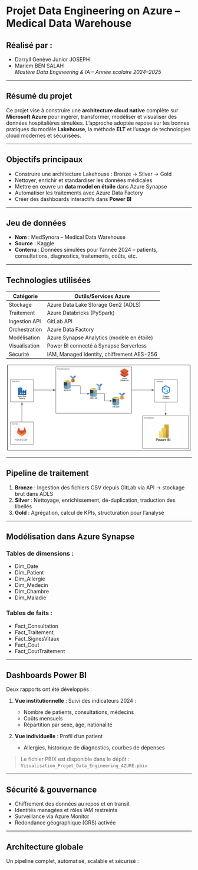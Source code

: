 # Projet Data Engineering on Azure – Medical Data Warehouse

## Réalisé par :
- Darryll Genève Junior JOSEPH  
- Mariem BEN SALAH  
_Mastère Data Engineering & IA – Année scolaire 2024–2025_

---

## Résumé du projet

Ce projet vise à construire une **architecture cloud native** complète sur **Microsoft Azure** pour ingérer, transformer, modéliser et visualiser des données hospitalières simulées. L’approche adoptée repose sur les bonnes pratiques du modèle **Lakehouse**, la méthode **ELT** et l’usage de technologies cloud modernes et sécurisées.

---

## Objectifs principaux

- Construire une architecture Lakehouse : Bronze → Silver → Gold
- Nettoyer, enrichir et standardiser les données médicales
- Mettre en œuvre un **data model en étoile** dans Azure Synapse
- Automatiser les traitements avec Azure Data Factory
- Créer des dashboards interactifs dans **Power BI**

---

## Jeu de données

- **Nom** : MedSynora – Medical Data Warehouse  
- **Source** : Kaggle  
- **Contenu** : Données simulées pour l’année 2024 – patients, consultations, diagnostics, traitements, coûts, etc.

---

## Technologies utilisées

| Catégorie            | Outils/Services Azure                            |
|----------------------|--------------------------------------------------|
| Stockage             | Azure Data Lake Storage Gen2 (ADLS)             |
| Traitement           | Azure Databricks (PySpark)                      |
| Ingestion API        | GitLab API                                      |
| Orchestration        | Azure Data Factory                              |
| Modélisation         | Azure Synapse Analytics (modèle en étoile)      |
| Visualisation        | Power BI connecté à Synapse Serverless          |
| Sécurité             | IAM, Managed Identity, chiffrement AES-256      |

<p align="center">
  <img src="Architecture_Azure.png" alt="Architecture du projet" width="600">
</p>

---

## Pipeline de traitement

1. **Bronze** : Ingestion des fichiers CSV depuis GitLab via API → stockage brut dans ADLS  
2. **Silver** : Nettoyage, enrichissement, dé-duplication, traduction des libellés  
3. **Gold** : Agrégation, calcul de KPIs, structuration pour l’analyse  

---

## Modélisation dans Azure Synapse

### Tables de dimensions :
- Dim_Date
- Dim_Patient
- Dim_Allergie
- Dim_Medecin
- Dim_Chambre
- Dim_Maladie

### Tables de faits :
- Fact_Consultation
- Fact_Traitement
- Fact_SignesVitaux
- Fact_Cout
- Fact_CoutTraitement

---

## Dashboards Power BI

Deux rapports ont été développés :

1. **Vue institutionnelle** : Suivi des indicateurs 2024 :  
   - Nombre de patients, consultations, médecins
   - Coûts mensuels
   - Répartition par sexe, âge, nationalité

2. **Vue individuelle** : Profil d’un patient   
   - Allergies, historique de diagnostics, courbes de dépenses

> Le fichier PBIX est disponible dans le dépôt :  
`Visualisation_Projet_Data_Engineering_AZURE.pbix`

---

## Sécurité & gouvernance

- Chiffrement des données au repos et en transit
- Identités managées et rôles IAM restreints
- Surveillance via Azure Monitor
- Redondance géographique (GRS) activée

---

## Architecture globale

Un pipeline complet, automatisé, scalable et sécurisé :
